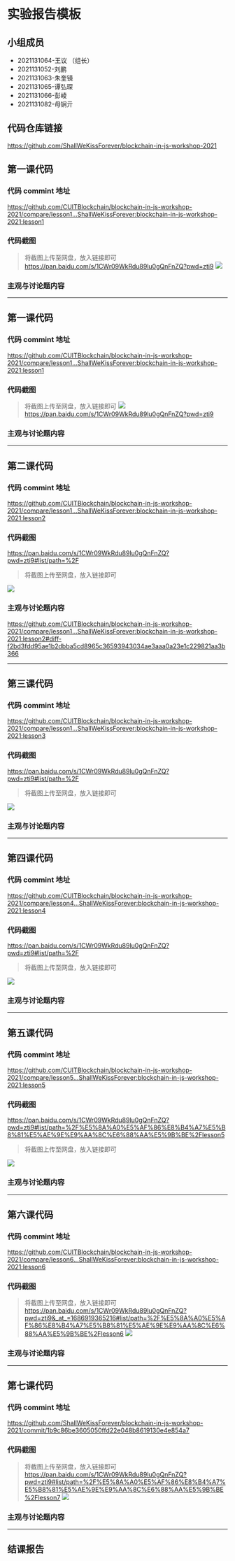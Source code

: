 # 实验报告模板

## 小组成员

- 2021131064-王议 （组长）
- 2021131052-刘鹏
- 2021131063-朱奎镜
- 2021131065-谭弘琛
- 2021131066-彭崚
- 2021131082-母锏亓


## 代码仓库链接

https://github.com/ShallWeKissForever/blockchain-in-js-workshop-2021


## 第一课代码


### 代码 commint 地址

https://github.com/CUITBlockchain/blockchain-in-js-workshop-2021/compare/lesson1...ShallWeKissForever:blockchain-in-js-workshop-2021:lesson1

### 代码截图

> 将截图上传至网盘，放入链接即可
https://pan.baidu.com/s/1CWr09WkRdu89lu0gQnFnZQ?pwd=zti9
![](链接)


### 主观与讨论题内容

---



## 第一课代码


### 代码 commint 地址

https://github.com/CUITBlockchain/blockchain-in-js-workshop-2021/compare/lesson1...ShallWeKissForever:blockchain-in-js-workshop-2021:lesson1


### 代码截图

> 将截图上传至网盘，放入链接即可
![](链接)
https://pan.baidu.com/s/1CWr09WkRdu89lu0gQnFnZQ?pwd=zti9

### 主观与讨论题内容


---



## 第二课代码


### 代码 commint 地址

https://github.com/CUITBlockchain/blockchain-in-js-workshop-2021/compare/lesson1...ShallWeKissForever:blockchain-in-js-workshop-2021:lesson2


### 代码截图
https://pan.baidu.com/s/1CWr09WkRdu89lu0gQnFnZQ?pwd=zti9#list/path=%2F
> 将截图上传至网盘，放入链接即可

![](链接)


### 主观与讨论题内容
https://github.com/CUITBlockchain/blockchain-in-js-workshop-2021/compare/lesson1...ShallWeKissForever:blockchain-in-js-workshop-2021:lesson2#diff-f2bd3fdd95ae1b2dbba5cd8965c36593943034ae3aaa0a23e1c229821aa3b366


---


## 第三课代码


### 代码 commint 地址

https://github.com/CUITBlockchain/blockchain-in-js-workshop-2021/compare/lesson1...ShallWeKissForever:blockchain-in-js-workshop-2021:lesson3


### 代码截图
https://pan.baidu.com/s/1CWr09WkRdu89lu0gQnFnZQ?pwd=zti9#list/path=%2F
> 将截图上传至网盘，放入链接即可

![](链接)


### 主观与讨论题内容



---




## 第四课代码


### 代码 commint 地址

https://github.com/CUITBlockchain/blockchain-in-js-workshop-2021/compare/lesson4...ShallWeKissForever:blockchain-in-js-workshop-2021:lesson4


### 代码截图
https://pan.baidu.com/s/1CWr09WkRdu89lu0gQnFnZQ?pwd=zti9#list/path=%2F
> 将截图上传至网盘，放入链接即可

![](链接)


### 主观与讨论题内容



---




## 第五课代码


### 代码 commint 地址

https://github.com/CUITBlockchain/blockchain-in-js-workshop-2021/compare/lesson5...ShallWeKissForever:blockchain-in-js-workshop-2021:lesson5

### 代码截图
https://pan.baidu.com/s/1CWr09WkRdu89lu0gQnFnZQ?pwd=zti9#list/path=%2F%E5%8A%A0%E5%AF%86%E8%B4%A7%E5%B8%81%E5%AE%9E%E9%AA%8C%E6%88%AA%E5%9B%BE%2Flesson5
> 将截图上传至网盘，放入链接即可

![](链接)


### 主观与讨论题内容



---




## 第六课代码


### 代码 commint 地址

https://github.com/CUITBlockchain/blockchain-in-js-workshop-2021/compare/lesson6...ShallWeKissForever:blockchain-in-js-workshop-2021:lesson6

### 代码截图

> 将截图上传至网盘，放入链接即可
https://pan.baidu.com/s/1CWr09WkRdu89lu0gQnFnZQ?pwd=zti9&_at_=1686919365216#list/path=%2F%E5%8A%A0%E5%AF%86%E8%B4%A7%E5%B8%81%E5%AE%9E%E9%AA%8C%E6%88%AA%E5%9B%BE%2Flesson6
![](图片链接放这里)


### 主观与讨论题内容



---



## 第七课代码


### 代码 commint 地址

https://github.com/ShallWeKissForever/blockchain-in-js-workshop-2021/commit/1b9c86be3605050ffd22e048b8619130e4e854a7

### 代码截图

> 将截图上传至网盘，放入链接即可
https://pan.baidu.com/s/1CWr09WkRdu89lu0gQnFnZQ?pwd=zti9#list/path=%2F%E5%8A%A0%E5%AF%86%E8%B4%A7%E5%B8%81%E5%AE%9E%E9%AA%8C%E6%88%AA%E5%9B%BE%2Flesson7
![](图片链接放这里)


### 主观与讨论题内容



---


## 结课报告





